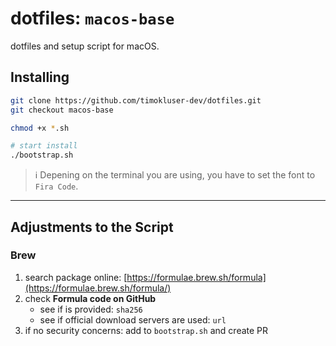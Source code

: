 # dotfiles: `macos-base`

dotfiles and setup script for macOS.

## Installing

```bash
git clone https://github.com/timokluser-dev/dotfiles.git
git checkout macos-base

chmod +x *.sh

# start install
./bootstrap.sh
```

> :information_source: Depening on the terminal you are using, you have to set the font to `Fira Code`. 

---

## Adjustments to the Script

### Brew

1. search package online: [https://formulae.brew.sh/formula](https://formulae.brew.sh/formula/)
2. check **Formula code on GitHub**
    - see if is provided: `sha256`
    - see if official download servers are used: `url`
3. if no security concerns: add to `bootstrap.sh` and create PR
